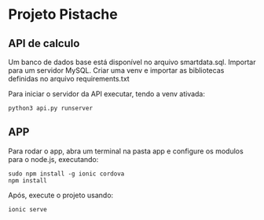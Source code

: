 ﻿
# Projeto Pistache

## API de calculo

Um banco de dados base está disponível no arquivo smartdata.sql. Importar para um servidor MySQL. Criar uma venv e importar as bibliotecas definidas no arquivo requirements.txt

Para iniciar o servidor da API executar, tendo a venv ativada:

    python3 api.py runserver
## APP
Para rodar o app, abra um terminal na pasta app e configure os modulos para o node.js, executando:

    sudo npm install -g ionic cordova
    npm install
Após, execute o projeto usando:

    ionic serve

